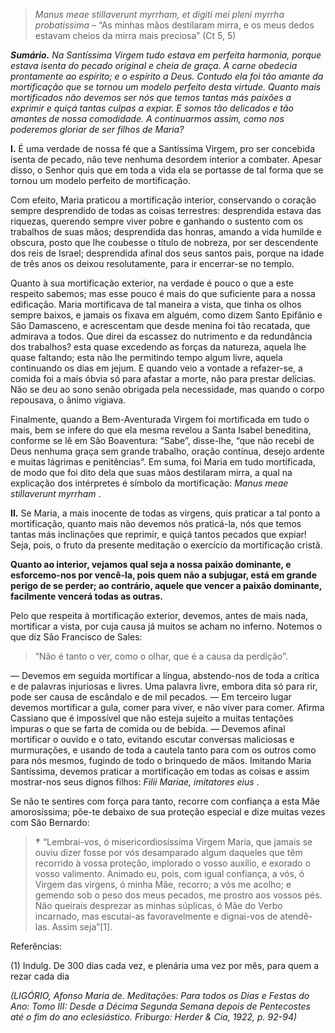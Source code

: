 > *Manus meae stillaverunt myrrham, et digiti mei pleni myrrha probatissima* – “As minhas mãos destilaram mirra, e os meus dedos estavam cheios da mirra mais preciosa” (Ct 5, 5)

***Sumário.** Na Santíssima Virgem tudo estava em perfeita harmonia, porque estava isenta do pecado original e cheia de graça. A carne obedecia prontamente ao espírito; e o espírito a Deus. Contudo ela foi tão amante da mortificação que se tornou um modelo perfeito desta virtude. Quanto mais mortificados não devemos ser nós que temos tantas más paixões a exprimir e quiçá tantas culpas a expiar. E somos tão delicados e tão amantes de nossa comodidade. A continuarmos assim, como nos poderemos gloriar de ser filhos de Maria?*

**I.** É uma verdade de nossa fé que a Santíssima Virgem, pro ser concebida isenta de pecado, não teve nenhuma desordem interior a combater. Apesar disso, o Senhor quis que em toda a vida ela se portasse de tal forma que se tornou um modelo perfeito de mortificação.

Com efeito, Maria praticou a mortificação interior, conservando o coração sempre desprendido de todas as coisas terrestres: desprendida estava das riquezas, querendo sempre viver pobre e ganhando o sustento com os trabalhos de suas mãos; desprendida das honras, amando a vida humilde e obscura, posto que lhe coubesse o título de nobreza, por ser descendente dos reis de Israel; desprendida afinal dos seus santos pais, porque na idade de três anos os deixou resolutamente, para ir encerrar-se no templo.

Quanto à sua mortificação exterior, na verdade é pouco o que a este respeito sabemos; mas esse pouco é mais do que suficiente para a nossa edificação. Maria mortificava de tal maneira a vista, que tinha os olhos sempre baixos, e jamais os fixava em alguém, como dizem Santo Epifânio e São Damasceno, e acrescentam que desde menina foi tão recatada, que admirava a todos. Que direi da escassez do nutrimento e da redundância dos trabalhos? esta quase excedendo as forças da natureza, aquela lhe quase faltando; esta não lhe permitindo tempo algum livre, aquela continuando os dias em jejum. E quando veio a vontade a refazer-se, a comida foi a mais óbvia só para afastar a morte, não para prestar delícias. Não se deu ao sono senão obrigada pela necessidade, mas quando o corpo repousava, o ânimo vigiava.

Finalmente, quando a Bem-Aventurada Virgem foi mortificada em tudo o mais, bem se infere do que ela mesma revelou a Santa Isabel beneditina, conforme se lê em São Boaventura: “Sabe”, disse-lhe, “que não recebi de Deus nenhuma graça sem grande trabalho, oração contínua, desejo ardente e muitas lágrimas e penitências”. Em suma, foi Maria em tudo mortificada, de modo que foi dito dela que suas mãos destilaram mirra, a qual na explicação dos intérpretes é símbolo da mortificação: *Manus meae stillaverunt myrrham* .

**II.** Se Maria, a mais inocente de todas as virgens, quis praticar a tal ponto a mortificação, quanto mais não devemos nós praticá-la, nós que temos tantas más inclinações que reprimir, e quiçá tantos pecados que expiar! Seja, pois, o fruto da presente meditação o exercício da mortificação cristã.

**Quanto ao interior, vejamos qual seja a nossa paixão dominante, e esforcemo-nos por vencê-la, pois quem não a subjugar, está em grande perigo de se perder; ao contrário, aquele que vencer a paixão dominante, facilmente vencerá todas as outras.**

Pelo que respeita à mortificação exterior, devemos, antes de mais nada, mortificar a vista, por cuja causa já muitos se acham no inferno. Notemos o que diz São Francisco de Sales:

> “Não é tanto o ver, como o olhar, que é a causa da perdição”.

— Devemos em seguida mortificar a língua, abstendo-nos de toda a crítica e de palavras injuriosas e livres. Uma palavra livre, embora dita só para rir, pode ser causa de escândalo e de mil pecados. — Em terceiro lugar devemos mortificar a gula, comer para viver, e não viver para comer. Afirma Cassiano que é impossível que não esteja sujeito a muitas tentações impuras o que se farta de comida ou de bebida. — Devemos afinal mortificar o ouvido e o tato, evitando escutar conversas maliciosas e murmurações, e usando de toda a cautela tanto para com os outros como para nós mesmos, fugindo de todo o brinquedo de mãos. Imitando Maria Santíssima, devemos praticar a mortificação em todas as coisas e assim mostrar-nos seus dignos filhos: *Filii Mariae, imitatores eius* .

Se não te sentires com força para tanto, recorre com confiança a esta Mãe amorosíssima; põe-te debaixo de sua proteção especial e dize muitas vezes com São Bernardo:

> **†** “Lembrai-vos, ó misericordiosíssima Virgem Maria, que jamais se ouviu dizer fosse por vós desamparado algum daqueles que têm recorrido à vossa proteção, implorado o vosso auxílio, e exorado o vosso valimento. Animado eu, pois, com igual confiança, a vós, ó Virgem das virgens, ó minha Mãe, recorro; a vós me acolho; e gemendo sob o peso dos meus pecados, me prostro aos vossos pés. Não queirais desprezar as minhas súplicas, ó Mãe do Verbo incarnado, mas escutai-as favoravelmente e dignai-vos de atendê-las. Assim seja”\[1\].

Referências:

\(1\) Indulg. De 300 dias cada vez, e plenária uma vez por mês, para quem a rezar cada dia

*(LIGÓRIO, Afonso Maria de. Meditações: Para todos os Dias e Festas do Ano: Tomo III: Desde a Décima Segunda Semana depois de Pentecostes até o fim do ano eclesiástico. Friburgo: Herder & Cia, 1922, p. 92-94)*
